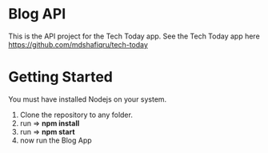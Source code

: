 # Blog API
This is the API project for the Tech Today app. See the Tech Today app here https://github.com/mdshafiqru/tech-today

# Getting Started
You must have installed Nodejs on your system. 

1. Clone the repository to any folder.
2. run => **npm install**
3. run => **npm start**
4. now run the Blog App
